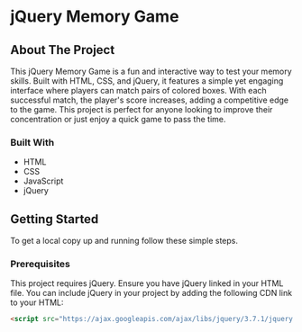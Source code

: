# jQuery Memory Game

## About The Project

This jQuery Memory Game is a fun and interactive way to test your memory skills. Built with HTML, CSS, and jQuery, it features a simple yet engaging interface where players can match pairs of colored boxes. With each successful match, the player's score increases, adding a competitive edge to the game. This project is perfect for anyone looking to improve their concentration or just enjoy a quick game to pass the time.

### Built With

- HTML
- CSS
- JavaScript
- jQuery

## Getting Started

To get a local copy up and running follow these simple steps.

### Prerequisites

This project requires jQuery. Ensure you have jQuery linked in your HTML file. You can include jQuery in your project by adding the following CDN link to your HTML:

```html
<script src="https://ajax.googleapis.com/ajax/libs/jquery/3.7.1/jquery.min.js"></script>
